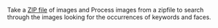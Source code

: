 Take a [ZIP file](https://en.wikipedia.org/wiki/Zip_(file_format)) of images and Process images from a zipfile to search through the images looking for the occurrences of keywords and faces. 
